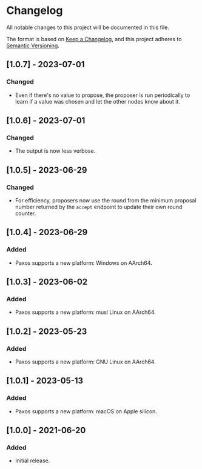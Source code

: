 # Changelog

All notable changes to this project will be documented in this file.

The format is based on [Keep a Changelog](https://keepachangelog.com/en/1.0.0/),
and this project adheres to [Semantic Versioning](https://semver.org/spec/v2.0.0.html).

## [1.0.7] - 2023-07-01

### Changed
- Even if there's no value to propose, the proposer is run periodically to learn if a value was chosen and let the other nodes know about it.

## [1.0.6] - 2023-07-01

### Changed
- The output is now less verbose.

## [1.0.5] - 2023-06-29

### Changed
- For efficiency, proposers now use the round from the minimum proposal number returned by the `accept` endpoint to update their own round counter.

## [1.0.4] - 2023-06-29

### Added
- Paxos supports a new platform: Windows on AArch64.

## [1.0.3] - 2023-06-02

### Added
- Paxos supports a new platform: musl Linux on AArch64.

## [1.0.2] - 2023-05-23

### Added
- Paxos supports a new platform: GNU Linux on AArch64.

## [1.0.1] - 2023-05-13

### Added
- Paxos supports a new platform: macOS on Apple silicon.

## [1.0.0] - 2021-06-20

### Added
- Initial release.
